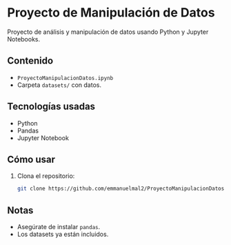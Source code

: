 # Proyecto de Manipulación de Datos

Proyecto de análisis y manipulación de datos usando Python y Jupyter Notebooks.

## Contenido
- `ProyectoManipulacionDatos.ipynb`
- Carpeta `datasets/` con datos.

## Tecnologías usadas
- Python
- Pandas
- Jupyter Notebook

## Cómo usar
1. Clona el repositorio:
   ```bash
   git clone https://github.com/emmanuelmal2/ProyectoManipulacionDatos.git

## Notas
- Asegúrate de instalar `pandas`.
- Los datasets ya están incluidos.
